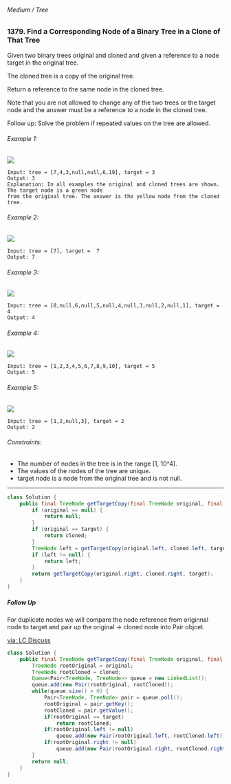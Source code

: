 ###### Medium / Tree

### 1379. Find a Corresponding Node of a Binary Tree in a Clone of That Tree

Given two binary trees original and cloned and given a reference to a node target in the original tree.

The cloned tree is a copy of the original tree.

Return a reference to the same node in the cloned tree.

Note that you are not allowed to change any of the two trees or the target node and the answer must be a reference to a node in the cloned tree.

Follow up: Solve the problem if repeated values on the tree are allowed.

 

###### Example 1:
![](https://assets.leetcode.com/uploads/2020/02/21/e1.png)
```
Input: tree = [7,4,3,null,null,6,19], target = 3
Output: 3
Explanation: In all examples the original and cloned trees are shown. The target node is a green node
from the original tree. The answer is the yellow node from the cloned tree.
```
###### Example 2:
![](https://assets.leetcode.com/uploads/2020/02/21/e2.png)
```
Input: tree = [7], target =  7
Output: 7
```
###### Example 3:
![](https://assets.leetcode.com/uploads/2020/02/21/e3.png)
```
Input: tree = [8,null,6,null,5,null,4,null,3,null,2,null,1], target = 4
Output: 4
```
###### Example 4:
![](https://assets.leetcode.com/uploads/2020/02/21/e4.png)
```
Input: tree = [1,2,3,4,5,6,7,8,9,10], target = 5
Output: 5
```
###### Example 5:
![](https://assets.leetcode.com/uploads/2020/02/21/e5.png)
```
Input: tree = [1,2,null,3], target = 2
Output: 2
```

###### Constraints:

* The number of nodes in the tree is in the range [1, 10^4].
* The values of the nodes of the tree are unique.
* target node is a node from the original tree and is not null.

***

```java
class Solution {
    public final TreeNode getTargetCopy(final TreeNode original, final TreeNode cloned, final TreeNode target) {
        if (original == null) {
            return null;
        }
        if (original == target) {
            return cloned;
        }
        TreeNode left = getTargetCopy(original.left, cloned.left, target);
        if (left != null) {
            return left;
        }
        return getTargetCopy(original.right, cloned.right, target);
    }
}
```

##### Follow Up 

For duplicate nodes we will compare the node reference from originnal node to target and pair up the original -> cloned node into Pair objcet.

[via: LC Discuss](https://leetcode.com/problems/find-a-corresponding-node-of-a-binary-tree-in-a-clone-of-that-tree/discuss/997894/Java-BFS-or-DFS(In-Pre-Post)-with-Follow-Ups-Code-and-Explanation)

```java
class Solution {
    public final TreeNode getTargetCopy(final TreeNode original, final TreeNode cloned, final TreeNode target) {
        TreeNode rootOriginal = original;
        TreeNode rootCloned = cloned;
        Queue<Pair<TreeNode, TreeNode>> queue = new LinkedList();
        queue.add(new Pair(rootOriginal, rootCloned));
        while(queue.size() > 0) {
            Pair<TreeNode, TreeNode> pair = queue.poll();
            rootOriginal = pair.getKey();
            rootCloned = pair.getValue();
            if(rootOriginal == target)
                return rootCloned;
            if(rootOriginal.left != null)
                queue.add(new Pair(rootOriginal.left, rootCloned.left));
            if(rootOriginal.right != null)
                queue.add(new Pair(rootOriginal.right, rootCloned.right));
        }
        return null;
    }
}
```
